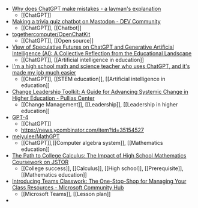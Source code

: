 - [Why does ChatGPT make mistakes - a layman's explanation](https://www.atomic14.com/2023/03/08/why-does-chatgpt-make-mistakes.html)
	- [[ChatGPT]]
- [Making a trivia quiz chatbot on Mastodon - DEV Community](https://dev.to/botwiki/making-a-trivia-quiz-chatbot-on-mastodon-17l0)
	- [[ChatGPT]], [[Chatbot]]
- [togethercomputer/OpenChatKit](https://github.com/togethercomputer/OpenChatKit)
	- [[ChatGPT]], [[Open source]]
- [View of Speculative Futures on ChatGPT and Generative Artificial Intelligence (AI): A Collective Reflection from the Educational Landscape](http://www.asianjde.com/ojs/index.php/AsianJDE/article/view/709/394)
	- [[ChatGPT]], [[Artificial intelligence in education]]
- [I'm a high school math and science teacher who uses ChatGPT, and it's made my job much easier](https://finance.yahoo.com/news/im-high-school-math-science-085900372.html)
	- [[ChatGPT]], [[STEM education]], [[Artificial intelligence in education]]
- [Change Leadership Toolkit: A Guide for Advancing Systemic Change in Higher Education - Pullias Center](https://pullias.usc.edu/download/clttoolkit-pdf/)
	- [[Change Management]], [[Leadership]], [[Leadership in higher education]]
- [GPT-4](https://openai.com/research/gpt-4)
	- [[ChatGPT]]
	- https://news.ycombinator.com/item?id=35154527
- [meiyulee/MathGPT](https://github.com/meiyulee/MathGPT)
	- [[ChatGPT]],[[Computer algebra system]], [[Mathematics education]]
- [The Path to College Calculus: The Impact of High School Mathematics Coursework on JSTOR](https://www.jstor.org/stable/10.5951/jresematheduc.49.3.0292)
	- [[College success]], [[Calculus]], [[High school]], [[Prerequisite]], [[Mathematics education]]
- [Introducing Teams Classwork: The One-Stop-Shop for Managing Your Class Resources - Microsoft Community Hub](https://techcommunity.microsoft.com/t5/education-blog/introducing-teams-classwork-the-one-stop-shop-for-managing-your/ba-p/3767025)
	- [[Microsoft Teams]], [[Lesson plan]]
-